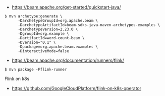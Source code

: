 - https://beam.apache.org/get-started/quickstart-java/
```
$ mvn archetype:generate \
      -DarchetypeGroupId=org.apache.beam \
      -DarchetypeArtifactId=beam-sdks-java-maven-archetypes-examples \
      -DarchetypeVersion=2.23.0 \
      -DgroupId=org.example \
      -DartifactId=word-count-beam \
      -Dversion="0.1" \
      -Dpackage=org.apache.beam.examples \
      -DinteractiveMode=false
```

- https://beam.apache.org/documentation/runners/flink/
```
$ mvn package -Pflink-runner

```

Flink on k8s
- https://github.com/GoogleCloudPlatform/flink-on-k8s-operator
